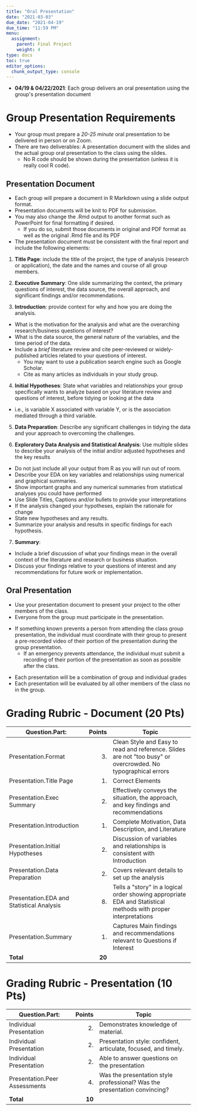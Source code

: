 ```yaml
---
title: "Oral Presentation"
date: "2021-03-03"
due_date: "2021-04-19"
due_time: "11:59 PM"
menu:
  assignment:
    parent: Final Project
    weight: 4
type: docs
toc: true
editor_options: 
  chunk_output_type: console
---
```


- **04/19 & 04/22/2021**: Each group delivers an oral presentation using the group's presentation document 

# Group Presentation Requirements

- Your group must prepare a *20-25 minute* oral presentation to be delivered in person or on Zoom.
- There are two deliverables: A presentation document with the slides and the actual group oral presentation to the class using the slides.
  + No R code should be shown during the presentation (unless it is really cool R code).

## Presentation Document

- Each group will prepare a document in R Markdown using a slide output format. 
- Presentation documents will be knit to PDF for submission. 
- You may also change the .Rmd output to another format such as PowerPoint for final formatting if desired. 
  + If you do so, submit those documents in original and PDF format as well as the original .Rmd file and its PDF
- The presentation document must be consistent with the final report and include the following elements: 

1. **Title Page**: include the title of the project, the type of analysis (research or application),  the date and the names and course of all group members. 

2. **Executive Summary**: One slide summarizing the context, the primary questions of interest, the data source, the overall approach, and significant findings and/or recommendations. 

3. **Introduction**:  provide context for why and how you are doing the analysis. 
- What is the motivation for the analysis and what are the overarching research/business questions of interest? 
- What is the data source, the general nature of the variables, and the time period of the data.
- Include a *brief* literature review and cite peer-reviewed or widely-published articles related to your questions of interest. 
  + You may want to use a publication search engine such as Google Scholar. 
  + Cite as many articles as individuals in your study group. 

4. **Initial Hypotheses**: State what variables and relationships your group specifically wants to analyze based on your literature review and questions of interest, before tidying or looking at the data 
  + i.e., is variable X associated with variable Y, or is the association mediated through a third variable.
  
5. **Data Preparation**: Describe any significant challenges in tidying the data and your approach to overcoming the challenges.

6. **Exploratory Data Analysis and Statistical Analysis**: Use multiple slides to describe your analysis of the initial and/or adjusted hypotheses and the key results
- Do not just include all your output from R as you will run out of room. 
- Describe your EDA on key variables and relationships using numerical and graphical summaries. 
- Show important graphs and any numerical summaries from statistical analyses you could have performed
- Use Slide Titles, Captions and/or bullets to provide your interpretations
- If the analysis changed your hypotheses, explain the rationale for change 
- State new hypotheses and any results.
- Summarize your analysis and results in specific findings for each hypothesis.

7. **Summary**: 
- Include a brief discussion of what your findings mean in the overall context of the literature and research or business situation. 
- Discuss your findings relative to your questions of interest and any recommendations for future work or implementation.


## Oral Presentation
  
- Use your presentation document to present your project to the other members of the class.   
- Everyone from the group must participate in the presentation. 
+ If something known prevents a person from attending the class group presentation, the individual must coordinate with their group to present a pre-recorded video of their portion of the presentation during the group presentation. 
  + If an emergency prevents attendance, the individual must submit a recording of their portion of the presentation as soon as possible after the class.
- Each presentation will be a combination of group and individual grades
- Each presentation will be evaluated by all other members of the class no in the group.

# Grading Rubric - Document (20 Pts) 

|Question.Part:|Points|Topic|
|------|--:|-------------|
|Presentation.Format|3.|Clean Style and Easy to read and reference. Slides are not "too busy" or overcrowded. No typographical errors|
|Presentation.Title Page|1.|Correct Elements|
|Presentation.Exec Summary|2.|Effectively conveys the situation, the approach, and key findings and recommendations|
|Presentation.Introduction|1.|Complete Motivation, Data Description, and Literature|
|Presentation.Initial Hypotheses|2.|Discussion of variables and relationships is consistent with Introduction|
|Presentation.Data Preparation|2.|Covers relevant details to set up the analysis|
|Presentation.EDA and Statistical Analysis|8.|Tells a "story" in a logical order showing appropriate EDA and Statistical methods with proper interpretations|
|Presentation.Summary|1.|Captures Main findings and recommendations relevant to Questions if Interest|
|**Total**|**20**||    


# Grading Rubric - Presentation (10 Pts) 

|Question.Part:|Points|Topic|
|------|--:|-------------|
|Individual Presentation|2.|Demonstrates knowledge of material. |
|Individual Presentation|2.|Presentation style: confident, articulate, focused, and timely.|
|Individual Presentation|2.|Able to answer questions on the presentation|
|Presentation.Peer Assessments|4.|Was the presentation style professional? Was the presentation convincing?|
|**Total**|**10**||    
